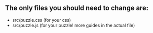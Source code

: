 ## The only files you should need to change are:
- src/puzzle.css (for your css)
- src/puzzle.js (for your puzzle! more guides in the actual file)

